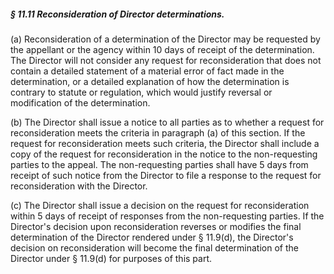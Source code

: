 ##### § 11.11 Reconsideration of Director determinations. #####

(a) Reconsideration of a determination of the Director may be requested by the appellant or the agency within 10 days of receipt of the determination. The Director will not consider any request for reconsideration that does not contain a detailed statement of a material error of fact made in the determination, or a detailed explanation of how the determination is contrary to statute or regulation, which would justify reversal or modification of the determination.

(b) The Director shall issue a notice to all parties as to whether a request for reconsideration meets the criteria in paragraph (a) of this section. If the request for reconsideration meets such criteria, the Director shall include a copy of the request for reconsideration in the notice to the non-requesting parties to the appeal. The non-requesting parties shall have 5 days from receipt of such notice from the Director to file a response to the request for reconsideration with the Director.

(c) The Director shall issue a decision on the request for reconsideration within 5 days of receipt of responses from the non-requesting parties. If the Director's decision upon reconsideration reverses or modifies the final determination of the Director rendered under § 11.9(d), the Director's decision on reconsideration will become the final determination of the Director under § 11.9(d) for purposes of this part.